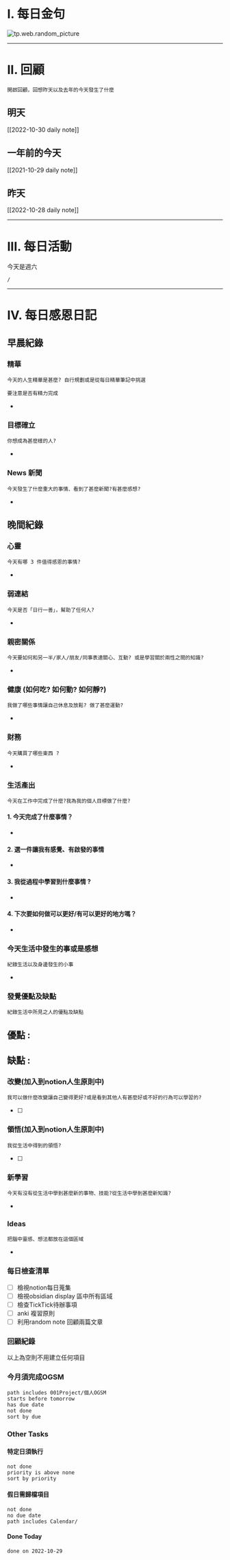 # I. 每日金句
![tp.web.random_picture](https://images.unsplash.com/photo-1666526349905-3ac584a9261d?crop=entropy&cs=tinysrgb&fit=crop&fm=jpg&h=1080&ixid=MnwxfDB8MXxyYW5kb218MHx8fHx8fHx8MTY2NzAxMDY1MA&ixlib=rb-4.0.3&q=80&w=1920) 

---

# II. 回顧
```note-brown
開啟回顧，回想昨天以及去年的今天發生了什麼
```

## 明天
[[2022-10-30 daily note]]

## 一年前的今天
[[2021-10-29 daily note]]

## 昨天
[[2022-10-28 daily note]] 


---
# III. 每日活動
今天是週六
```ActivityHistory
/

```

---
# IV. 每日感恩日記
## 早晨紀錄
### 精華
```note-brown
今天的人生精華是甚麼? 自行規劃或是從每日精華筆記中挑選
```
```note-red
要注意是否有精力完成
```
- 

### 目標確立
```note-brown
你想成為甚麼樣的人?
```
- 

### News 新聞
```note-brown
今天發生了什麼重大的事情、看到了甚麼新聞?有甚麼感想?
```
- 

## 晚間紀錄
### 心靈
```note-brown
今天有哪 3 件值得感恩的事情?
```
- 

### 弱連結
```note-brown
今天是否「日行一善」，幫助了任何人?
```
- 

### 親密關係
```note-brown
今天要如何和另一半/家人/朋友/同事表達關心、互動? 或是學習關於兩性之間的知識?
```
- 

### 健康 (如何吃? 如何動? 如何靜?)
```note-brown
我做了哪些事情讓自己休息及放鬆? 做了甚麼運動?
```
- 

### 財務
```note-brown
今天購買了哪些東西 ?
```
- 

### 生活產出
```note-brown
今天在工作中完成了什麼?我為我的個人目標做了什麼?
```
#### 1. 今天完成了什麼事情？ 
- 

#### 2. 選一件讓我有感覺、有啟發的事情 
- 

#### 3. 我從過程中學習到什麼事情 ? 
- 

#### 4. 下次要如何做可以更好/有可以更好的地方嗎？
- 

### 今天生活中發生的事或是感想
```note-brown
紀錄生活以及身邊發生的小事
```
- 

### 發覺優點及缺點
```note-brown
紀錄生活中所見之人的優點及缺點
```
優點 : 
- 

缺點 : 
- 

### 改變(加入到notion人生原則中)
```note-brown
我可以做什麼改變讓自己變得更好?或是看到其他人有甚麼好或不好的行為可以學習的?
```
- [ ] 

### 領悟(加入到notion人生原則中)
```note-brown
我從生活中得到的領悟?
```
- [ ] 

### 新學習
```note-brown
今天有沒有從生活中學到甚麼新的事物、技能?從生活中學到甚麼新知識?
```
- 

### Ideas
```note-brown
把腦中靈感、想法都放在這個區域
```
- 

### 每日檢查清單
-  [ ] 檢視notion每日蒐集
-  [ ] 檢視obsidian display 區中所有區域
-  [ ] 檢查TickTick待辦事項
-  [ ] anki 複習原則
-  [ ] 利用random note 回顧兩篇文章
 
### 回顧紀錄

以上為空則不用建立任何項目


### 今月須完成OGSM
```tasks
path includes 001Project/個人OGSM
starts before tomorrow
has due date
not done
sort by due
```

### Other Tasks
#### 特定日須執行
```tasks
not done
priority is above none
sort by priority
```
#### 假日需歸檔項目
```tasks
not done
no due date
path includes Calendar/

```

#### Done Today

```tasks
done on 2022-10-29
```

